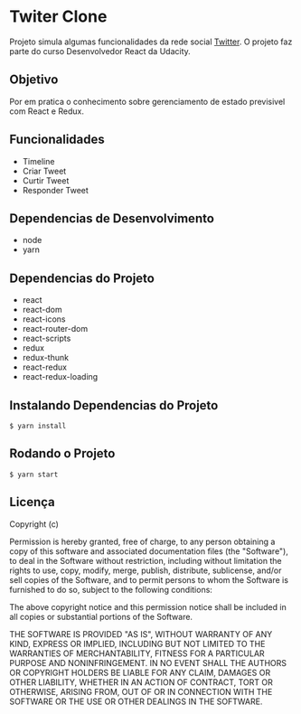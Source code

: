 # Twiter Clone 

Projeto simula algumas funcionalidades da rede social [Twitter](twitter.com).
O projeto faz parte do curso Desenvolvedor React da Udacity.

## Objetivo
Por em pratica o conhecimento sobre gerenciamento de estado previsivel com React e Redux.

## Funcionalidades

* Timeline
* Criar Tweet
* Curtir Tweet
* Responder Tweet


## Dependencias de Desenvolvimento

* node
* yarn


## Dependencias do Projeto
   
* react
* react-dom
* react-icons
* react-router-dom
* react-scripts
* redux
* redux-thunk
* react-redux
* react-redux-loading


## Instalando Dependencias do Projeto
``` 
$ yarn install
``` 

## Rodando o Projeto
``` 
$ yarn start
``` 
## Licença

 Copyright (c) <year> <copyright holders>

 Permission is hereby granted, free of charge, to any person obtaining a copy
 of this software and associated documentation files (the "Software"), to deal
 in the Software without restriction, including without limitation the rights
 to use, copy, modify, merge, publish, distribute, sublicense, and/or sell
 copies of the Software, and to permit persons to whom the Software is
 furnished to do so, subject to the following conditions:

 The above copyright notice and this permission notice shall be included in
 all copies or substantial portions of the Software.

 THE SOFTWARE IS PROVIDED "AS IS", WITHOUT WARRANTY OF ANY KIND, EXPRESS OR
 IMPLIED, INCLUDING BUT NOT LIMITED TO THE WARRANTIES OF MERCHANTABILITY,
 FITNESS FOR A PARTICULAR PURPOSE AND NONINFRINGEMENT. IN NO EVENT SHALL THE
 AUTHORS OR COPYRIGHT HOLDERS BE LIABLE FOR ANY CLAIM, DAMAGES OR OTHER
 LIABILITY, WHETHER IN AN ACTION OF CONTRACT, TORT OR OTHERWISE, ARISING FROM,
 OUT OF OR IN CONNECTION WITH THE SOFTWARE OR THE USE OR OTHER DEALINGS IN
 THE SOFTWARE.
